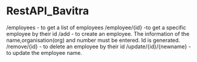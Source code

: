 # RestAPI_Bavitra

/employees - to get a list of employees
/employee/{id} -to get a specific employee by their id
/add - to create an employee. The information of the name,organisation(org) and number must be entered. Id is generated.
/remove/{id} - to delete an employee by their id
/update/{id}/{newname} - to update the employee name.
